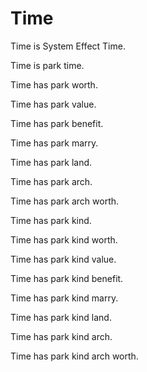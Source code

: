 # Time

Time is System Effect Time.

Time is park time.

Time has park worth.

Time has park value.

Time has park benefit.

Time has park marry.

Time has park land.

Time has park arch.

Time has park arch worth.

Time has park kind.

Time has park kind worth.

Time has park kind value.

Time has park kind benefit.

Time has park kind marry.

Time has park kind land.

Time has park kind arch.

Time has park kind arch worth.